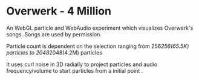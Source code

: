# Overwerk - 4 Million

An WebGL particle and WebAudio experiment which visualizes Overwerk's songs. Songs are used by permission.

Particle count is dependent on the selection ranging from 256*256(65.5K) particles to 2048*2048(4.2M) particles

It uses curl noise in 3D radially to project particles and audio frequency/volume to start particles from a initial point .

